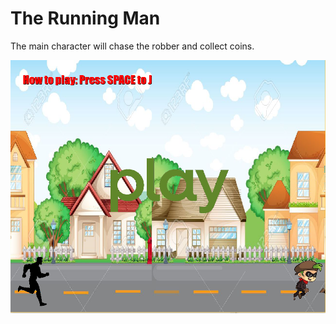 <h1>The Running Man </h1>
<p> The main character will chase the robber and collect coins. <p>
<img src="https://raw.githubusercontent.com/rezaulhoque6573/The-Running-Man/master/image123.PNG">
